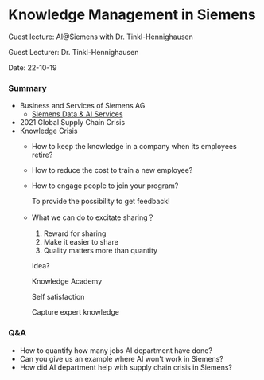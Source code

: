 # Knowledge Management in Siemens

Guest lecture: AI@Siemens with Dr. Tinkl-Hennighausen

Guest Lecturer: Dr. Tinkl-Hennighausen

Date: 22-10-19

### Summary

* Business and Services of Siemens AG
  - [Siemens Data & AI Services](https://www.siemens.com/de/de/produkte/services/digital-enterprise-services/analytik-kuenstliche-intelligenz-services.html)
* 2021 Global Supply Chain Crisis
* Knowledge Crisis
  - How to keep the knowledge in a company when its employees retire?
  - How to reduce the cost to train a new employee?
  - How to engage people to join your program?
    
    To provide the possibility to get feedback!
    
  - What we can do to excitate sharing？
    
    1. Reward for sharing
    2. Make it easier to share
    3. Quality matters more than quantity
    
    Idea?

    Knowledge Academy
    
    Self satisfaction
    
    Capture expert knowledge
    
### Q&A
- How to quantify how many jobs AI department have done?
- Can you give us an example where AI won't work in Siemens?
- How did AI department help with supply chain crisis in Siemens?
     
